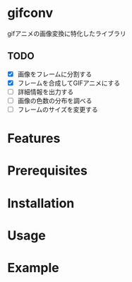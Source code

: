 # gifconv
gifアニメの画像変換に特化したライブラリ

## TODO
- [x] 画像をフレームに分割する
- [x] フレームを合成してGIFアニメにする
- [ ] 詳細情報を出力する
- [ ] 画像の色数の分布を調べる
- [ ] フレームのサイズを変更する

# Features
# Prerequisites
# Installation
# Usage
# Example

